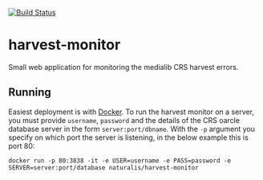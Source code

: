 [![Build Status](https://travis-ci.org/naturalis/harvest-monitor.svg?branch=master)](https://travis-ci.org/naturalis/harvest-monitor)

# harvest-monitor
Small web application for monitoring the medialib CRS harvest errors.

## Running
Easiest deployment is with [Docker](https://www.docker.com/). To run the harvest monitor on a server, you must provide
`username`, `password` and the details of the CRS oarcle database server in the form `server:port/dbname`. With the `-p` argument you specify on which port the server is listening, in the below example this is port 80:

    docker run -p 80:3838 -it -e USER=username -e PASS=password -e SERVER=server:port/database naturalis/harvest-monitor

